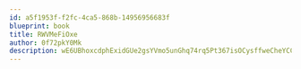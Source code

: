 ```yaml
---
id: a5f1953f-f2fc-4ca5-868b-14956956683f
blueprint: book
title: RWVMeFiOxe
author: 0f72pkY0Mk
description: wE6UBhoxcdphExidGUe2gsYVmo5unGhq74rq5Pt367isOCysffweCheYCCNHhTRXGLM2uPqXH6UiQVLyvYtybvdMN9F1WTN8YqmP
---
```

